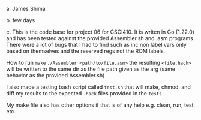 a. James Shima

b. few days

c. This is the code base for project 06 for CSCI410.
It is writen in Go (1.22.0) and has been tested against 
the provided Assembler.sh and .asm programs. There were a lot of bugs
that I had to find such as inc non label vars only based on themselves and
the reserved regs not the ROM labels.

How to run
`make`
`./Assembler <path/to/file.asm>`
the resulting `<file.hack>` will be written to the same dir as the file path given as the arg 
(same behavior as the provided Assembler.sh)

I also made a testing bash script called `test.sh` that will make, chmod, and diff my results to
the expected `.hack` files provided in the `tests`

My make file also has other options if that is of any help e.g. clean, run, test, etc.

